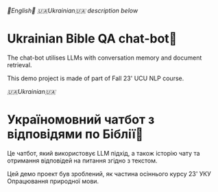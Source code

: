 *🏴󠁧󠁢󠁥󠁮󠁧󠁿English🏴󠁧󠁢󠁥󠁮󠁧󠁿*
*🇺🇦Ukrainian🇺🇦 description below*

# Ukrainian Bible QA chat-bot👼

The chat-bot utilises LLMs with conversation memory and document retrieval.

This demo project is made of part of Fall 23' UCU NLP course.

*🇺🇦Ukrainian🇺🇦*

# Україномовний чатбот з відповідями по Біблії👼

Це чатбот, який використовує LLM підхід, а також історію чату та отримання відповідей на питання згідно з текстом.

Цей демо проект був зроблений, як частина осіннього курсу 23' УКУ Опрацювання природної мови.
